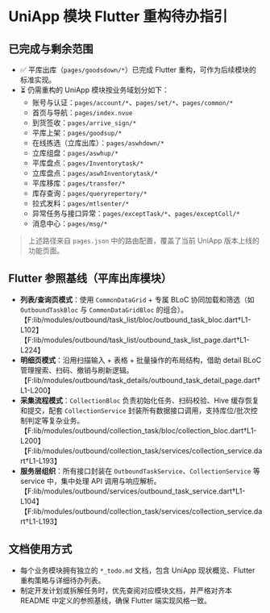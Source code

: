 # UniApp 模块 Flutter 重构待办指引

## 已完成与剩余范围
- ✅ 平库出库（`pages/goodsdown/*`）已完成 Flutter 重构，可作为后续模块的标准实现。
- ⏳ 仍需重构的 UniApp 模块按业务域划分如下：
  - 账号与认证：`pages/account/*`、`pages/set/*`、`pages/common/*`
  - 首页与导航：`pages/index.nvue`
  - 到货签收：`pages/arrive_sign/*`
  - 平库上架：`pages/goodsup/*`
  - 在线拣选（立库出库）：`pages/aswhdown/*`
  - 立库组盘：`pages/aswhup/*`
  - 平库盘点：`pages/Inventorytask/*`
  - 立库盘点：`pages/aswhInventorytask/*`
  - 平库移库：`pages/transfer/*`
  - 库存查询：`pages/queryrepertory/*`
  - 拉式发料：`pages/mtlsenter/*`
  - 异常任务与接口异常：`pages/exceptTask/*`、`pages/exceptColl/*`
  - 消息中心：`pages/msg/*`

> 上述路径来自 `pages.json` 中的路由配置，覆盖了当前 UniApp 版本上线的功能页面。

## Flutter 参照基线（平库出库模块）
- **列表/查询页模式**：使用 `CommonDataGrid` + 专属 BLoC 协同加载和筛选（如 `OutboundTaskBloc` 与 `CommonDataGridBloc` 的组合）。【F:lib/modules/outbound/task_list/bloc/outbound_task_bloc.dart†L1-L102】【F:lib/modules/outbound/task_list/outbound_task_list_page.dart†L1-L224】
- **明细页模式**：沿用扫描输入 + 表格 + 批量操作的布局结构，借助 detail BLoC 管理搜索、扫码、撤销与刷新逻辑。【F:lib/modules/outbound/task_details/outbound_task_detail_page.dart†L1-L200】
- **采集流程模式**：`CollectionBloc` 负责初始化任务、扫码校验、Hive 缓存恢复和提交，配套 `CollectionService` 封装所有数据接口调用，支持库位/批次控制判定等复杂业务。【F:lib/modules/outbound/collection_task/bloc/collection_bloc.dart†L1-L200】【F:lib/modules/outbound/collection_task/services/collection_service.dart†L1-L193】
- **服务层组织**：所有接口封装在 `OutboundTaskService`、`CollectionService` 等 service 中，集中处理 API 调用与响应解析。【F:lib/modules/outbound/services/outbound_task_service.dart†L1-L104】【F:lib/modules/outbound/collection_task/services/collection_service.dart†L1-L193】

## 文档使用方式
- 每个业务模块拥有独立的 `*_todo.md` 文档，包含 UniApp 现状概览、Flutter 重构策略与详细待办列表。
- 制定开发计划或拆解任务时，优先查阅对应模块文档，并严格对齐本 README 中定义的参照基线，确保 Flutter 端实现风格一致。
